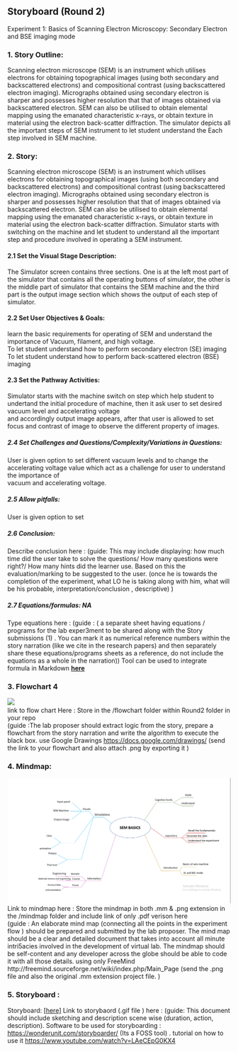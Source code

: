## Storyboard (Round 2)


Experiment 1: Basics of Scanning Electron Microscopy: Secondary Electron and BSE imaging mode

### 1. Story Outline:

Scanning electron microscope (SEM) is an instrument which utilises electrons for obtaining topographical images (using both secondary and backscattered electrons) and compositional contrast (using backscattered electron imaging). Micrographs obtained using secondary electron is sharper and possesses higher resolution that that of images obtained via backscattered electron. SEM can also be utilised to obtain elemental mapping using the emanated characteristic x-rays, or obtain texture in material using the electron back-scatter diffraction.
The simulator depicts all the important steps of SEM instrument to let student understand the Each step involved in SEM machine.

### 2. Story:

Scanning electron microscope (SEM) is an instrument which utilises electrons for obtaining topographical images (using both secondary and backscattered electrons) and compositional contrast (using backscattered electron imaging). Micrographs obtained using secondary electron is sharper and possesses higher resolution that that of images obtained via backscattered electron. SEM can also be utilised to obtain elemental mapping using the emanated characteristic x-rays, or obtain texture in material using the electron back-scatter diffraction.
Simulator starts with switching on the machine and let student to understand all the important step and procedure involved in operating a SEM instrument.
#### 2.1 Set the Visual Stage Description:
The Simulator screen contains three sections. One is at the left most part of the simulator that contains all the operating buttons of simulator, 
the other is the middle part of simulator that contains the SEM machine and the third part is the output image section which shows the output of each step of simulator.


#### 2.2 Set User Objectives & Goals:
learn the basic requirements for operating of SEM and understand the importance of Vacuum, filament, and high voltage.<br>
To let student understand how to perform secondary electron (SE) imaging<br>
To let student understand how to perform back-scattered electron (BSE) imaging<br>
#### 2.3 Set the Pathway Activities:

Simulator starts with the machine switch on step which help student to undertand the initial procedure of machine, then it ask user to set desired vacuum level and accelerating voltage<br>
and accordingly output image appears, after that user is allowed to set focus and contrast of image to observe the different property of images.
##### 2.4 Set Challenges and Questions/Complexity/Variations in Questions:
User is given option to set different vacuum levels and to change the accelerating voltage value which act as a challenge for user to understand the importance of <br>
vacuum and accelerating voltage.

##### 2.5 Allow pitfalls:
User is given option to set 
##### 2.6 Conclusion:
Describe conclusion here : (guide: This may include displaying: how much time did the user take to solve the questions/ How many questions were right?/ How many hints did the learner use. Based on this the evaluation/marking to be suggested to the user. (once he is towards the completion of the experiment, what LO he is taking along with him, what will be his probable, interpretation/conclusion , descriptive) )

##### 2.7 Equations/formulas: NA
Type equations here : (guide : ( a separate sheet having equations / programs for the lab exper3ment to be shared along with the Story submissions (1) . You can mark it as numerical reference numbers within the story narration (like we cite in the research papers) and then separately share these equations/programs sheets as a reference, do not include the equations as a whole in the narration))
Tool can be used to integrate formula in Markdown <b> [here](http://latex.codecogs.com/eqneditor/samples/example3.php) </b>


### 3. Flowchart 4
<img src="flowchart/flowchart.png"/><br>
link to flow chart Here : Store in the  /flowchart folder within Round2 folder in your repo
<br>
(guide :The lab proposer should extract logic from the story, prepare a flowchart from the story narration and write the algorithm to execute the black box.  use Google Drawings https://docs.google.com/drawings/ (send the link to your flowchart and also attach .png by exporting it )

### 4. Mindmap:
<img src="mindmap/mindmap.png"/>
 Link to mindmap here : Store the mindmap in both .mm & .png extension in the  /mindmap folder and include link of only .pdf verison here
 <br>
 (guide : An elaborate mind map (connecting all the points in the experiment flow ) should be prepared and submitted by the lab proposer. The mind map should be a clear and detailed document that takes into account all minute intri5acies involved in the development of virtual lab. The mindmap should be self-content and any developer across the globe should be able to code it with all those details. using only FreeMind http://freemind.sourceforge.net/wiki/index.php/Main_Page (send the .png file and also the original .mm extension project file. )

### 5. Storyboard :
Storyboard: <a href="Storyboard/carwiper.gif"> [here]</a>
Link to storybaord (.gif file ) here :
(guide: This document should include sketching and description scene wise (duration, action, description). Software to be used for storyboarding : https://wonderunit.com/storyboarder/ (Its a FOSS tool) . tutorial on how to use it https://www.youtube.com/watch?v=LAeCEpG0KX4
